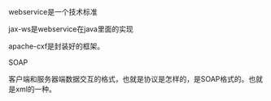 webservice是一个技术标准

jax-ws是webservice在java里面的实现

apache-cxf是封装好的框架。



SOAP

客户端和服务器端数据交互的格式，也就是协议是怎样的，是SOAP格式的。也就是xml的一种。



